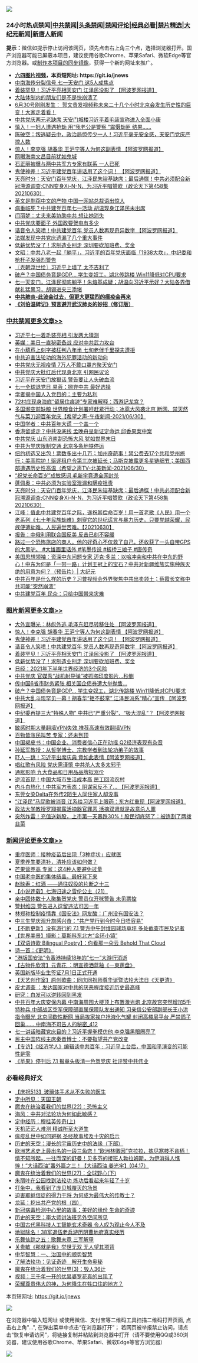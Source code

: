 ![](https://raw.githubusercontent.com/fqnews/bnews/master/64photo/fqnews-qr.jpg)

<div id="tt">
<h3>24小时热点禁闻|<a href="#%E4%B8%AD%E5%85%B1%E7%A6%81%E9%97%BB%E6%9B%B4%E5%A4%9A%E6%96%87%E7%AB%A0">中共禁闻</a>|<a href="#%E5%9B%BE%E7%89%87%E6%96%B0%E9%97%BB%E6%9B%B4%E5%A4%9A%E6%96%87%E7%AB%A0">头条禁闻</a>|<a href="#%E6%96%B0%E9%97%BB%E8%AF%84%E8%AE%BA%E6%9B%B4%E5%A4%9A%E6%96%87%E7%AB%A0">禁闻评论|<a href="#%E5%BF%85%E7%9C%8B%E7%BB%8F%E5%85%B8%E5%A5%BD%E6%96%87">经典必看|<a href="/video.md#%E7%A6%81%E7%89%87%E7%B2%BE%E9%80%89">禁片精选</a>|<a href="https://github.com/fqnews/djy/blob/master/gb/nf1351518.md#1">大纪元新闻</a>|<a href="https://github.com/fqnews/ntdtv/blob/master/gb/prog204.md#1">新唐人新闻</a></h3>
<div><b>提示：</b>微信如提示停止访问该网页，须先点击右上角三个点，选择浏览器打开。国产浏览器可能已屏蔽本项目，建议使用谷歌Chrome、苹果Safari、微软Edge等官方浏览器。或<a href="https://github.com/fqnews/bnews/blob/master/%E5%88%B6%E4%BD%9Cgit%E7%A6%81%E9%97%BB%E9%95%9C%E5%83%8F.md">制作本项目的同步镜像</a>，获得一个新的网址来推广。</div>
<ul>
<li><b><a href="http://d1.bdrive.tk/64.mp4" target="_blank">六四图片视频</a>，本页短网址: https://git.io/jnews</b></li>
<li><a href="/cbnews/20210630/1577623.md">中南海传分裂信号 七一天安门 这5人成焦点</a></li>
<li><a href="/topimagenews/20210701/1577976.md">着装罕见！习近平亮相天安门 江泽民没影了 【阿波罗网报道】</a></li>
<li><a href="/cnnews/20210630/1577662.md">大陆体制内的朋友们是不是快崩溃了</a></li>
<li><a href="/bannedvideo/20210701/1577913.md">6月30号刚刚发生： 郭文贵发视频称未来二十几个小时北京会发生历史性的巨变！大家走着看！</a></li>
<li><a href="/cnnews/20210701/1578078.md">中共党庆两元老缺席 天安门城楼习近平着毛装宣称进入全面小康</a></li>
<li><a href="/cbnews/20210630/1577660.md">慎入！一妇人遭遇抢劫 用“我老公是警察 ”震慑劫匪 结果......</a></li>
<li><a href="/bannedvideo/20210630/1577570.md">陈破空：叛逃疑云中，政治局惊传少一人！习近平毫无安全感，天安门党庆严控人数</a></li>
<li><a href="/topimagenews/20210701/1578123.md">惊人！李克强 胡春华 王沪宁等人为何这副表情 【阿波罗网报道】</a></li>
<li><a href="/cbnews/20210701/1577765.md">网曝海南文昌目前犹如鬼城</a></li>
<li><a href="/cbnews/20210701/1577835.md">石正丽被曝与两中共军方专家有联系 一人已死</a></li>
<li><a href="/topimagenews/20210701/1578104.md">鬼使神差！习近平建党百年讲话用了这个词！ 【阿波罗网报道】</a></li>
<li><a href="/cbnews/20210701/1578040.md">天亮时分：天安门百年党庆，江泽民朱镕基缺席；最后通牒！中共必须配合新冠溯源调查;CNN变身Xi-N-N，为习近平唱赞歌（政论天下第458集 20210630）</a></li>
<li><a href="/cbnews/20210630/1577643.md">英文是剽窃中文的产物 中国一网站总裁语出惊人</a></li>
<li><a href="/cnnews/20210701/1578096.md">病重临死？中共建党百年七一活动 胡温现身江泽民未出席</a></li>
<li><a href="/cbnews/20210701/1577858.md">闫丽梦：丈夫来美协助中共 想让她消失</a></li>
<li><a href="/headline/20210701/1577895.md">中共党庆要面子 外国政要贺电有多少</a></li>
<li><a href="/topimagenews/20210701/1578070.md">谐音令人笑喷！中共建党百年 党员人数再现奇异数字 【阿波罗网报道】</a></li>
<li><a href="/cbnews/20210630/1577644.md">法媒发现中共党庆遗漏了几个重大事件</a></li>
<li><a href="/topimagenews/20210701/1577804.md">低薪优势没了！求制造业别走 深圳要砍加班费、奖金</a></li>
<li><a href="/cbnews/20210701/1577934.md">文昭：中共八老一起「躺平」，习近平的百年党庆面临「1938大坎」，中纪委和枪杆子发强烈警告</a></li>
<li><a href="/ssgc/20210701/1577997.md">〖兲朝浮世绘〗习近平上墙了 太不吉利了</a></li>
<li><a href="/topimagenews/20210630/1577541.md">破产？中国债务竟是GDP... 学生变奴工，湖北传跳楼 Win11降低对CPU要求</a></li>
<li><a href="/bannedvideo/20210701/1578112.md">七一天安门，江泽民彻底躺平！朱熔基成疑；胡温向习近平示好？大陆各界借献礼猛黑习，胡锡进夹三添堵</a></li>
<li><b><a href="/comments/20200211/1275071.md" target="_blank">中共肺炎-此波会过去，但更大更猛烈的瘟疫会再来</a></b></li>
<li><b><a href="/comments/20200207/1272816.md" target="_blank">《刘伯温碑记》预言避开武汉肺炎的妙招（修订版）</a></b></li>
</ul>
</div>

<div class="catlist">
<h3><a href="/cbnews/" target="_blank">中共禁闻</a><span><a href="/cbnews/" target="_blank" rel="nofollow">更多文章>></a></span></h3>
<ul>
<li><a href="/cbnews/20210701/1578327.md" target="_blank">习近平七一着毛装亮相 引发两大猜测</a></li>
<li><a href="/cbnews/20210701/1578326.md" target="_blank">英媒：美日一直秘密备战 应对中共武力攻台</a></li>
<li><a href="/cbnews/20210701/1578325.md" target="_blank">在小葫芦上刻字被枉判八年半 七旬老伴千里探夫遭拒</a></li>
<li><a href="/cbnews/20210701/1578304.md" target="_blank">中共迫害法轮功的海外犯罪活动的新动向</a></li>
<li><a href="/cbnews/20210701/1578303.md" target="_blank">中共党庆无视疫情 7万人不戴口罩齐聚天安门</a></li>
<li><a href="/cbnews/20210701/1578293.md" target="_blank">中共党庆大批红后代现身北京 引网民议论</a></li>
<li><a href="/cbnews/20210701/1578156.md" target="_blank">习近平在天安门放狠话 警告要让人头破血流</a></li>
<li><a href="/cbnews/20210701/1578149.md" target="_blank">七一全球退党日 易蓉：抛弃中共 最好选择</a></li>
<li><a href="/cbnews/20210701/1578135.md" target="_blank">学者揭中国人入党目的：主要为私利</a></li>
<li><a href="/cbnews/20210701/1578134.md" target="_blank">72村庄现身海底“留居住痕迹”专家难解释：西游记龙宫？</a></li>
<li><a href="/comments/20210701/1578128.md" target="_blank">多国濒空前缺粮 世界粮食计划署吁赶紧行动；冰雹大风袭北京 断网、禁天然气与菜刀迎百年党庆【希望之声-午夜新闻-2021/06/30】</a></li>
<li><a href="/cbnews/20210701/1578116.md" target="_blank">中国学者：中共百年大谎 一个盖一个</a></li>
<li><a href="/cbnews/20210701/1578105.md" target="_blank">香港留或走？中共没底线 孟晚舟呈新证定命运 邱香果案中案</a></li>
<li><a href="/cbnews/20210701/1578072.md" target="_blank">中共党庆 山东济南刮恐怖大风 犹如世界末日</a></li>
<li><a href="/cbnews/20210701/1578071.md" target="_blank">中共为党庆限制交通 北京多条地铁停运</a></li>
<li><a href="/comments/20210701/1578068.md" target="_blank">纽约初选又出包！票数多出十几万；加州奇葩事！禁公费去17个共和党州旅行；美高院护！驱逐租户令第三次被延长；马斯克披露更多星链细节；美国西部遭遇历史性高温（希望之声TV-北美新闻-2021/06/30）</a></li>
<li><a href="/cbnews/20210701/1578047.md" target="_blank">“祝党长命百岁”成敏感词 毛新宇竟遭全网封杀</a></li>
<li><a href="/cbnews/20210701/1578046.md" target="_blank">蓬佩奥：中共必须为实验室泄漏和瞒疫担责</a></li>
<li><a href="/cbnews/20210701/1578040.md" target="_blank">天亮时分：天安门百年党庆，江泽民朱镕基缺席；最后通牒！中共必须配合新冠溯源调查;CNN变身Xi-N-N，为习近平唱赞歌（政论天下第458集 20210630）</a></li>
<li><a href="/cbnews/20210701/1578039.md" target="_blank">江峰：值此中共建党百年之际，遥祝其偿命百岁！用一首老歌《人民》用一个老系列《七十年民族劫难》刺穿它的世纪谎言与暴力历史。只要党越荣耀，民族便遭劫难，人民遍尝苦难。【20210630】</a></li>
<li><a href="/cbnews/20210701/1578009.md" target="_blank">报告：中俄利用联合国反美 反击已刻不容缓</a></li>
<li><a href="/comments/20210701/1577998.md" target="_blank">路过一个恐怖旅店的商人，他的好奇心不仅救了自己，还收获了一头自带GPS 的大黑驴。 #大雄画里话外 #笔墨传说 #板桥三娘子 #唐传奇</a></li>
<li><a href="/cbnews/20210701/1577975.md" target="_blank">美国思想领袖：资深中东问题专家 迈克·多兰：以哈冲突和中共在中东的野心！中东为何是「一带一路」计划王冠上的宝石？中共对新疆维族实施种族灭绝的用意为何？（预告片）| 大纪元</a></li>
<li><a href="/comments/20210701/1577966.md" target="_blank">中共百年是什么样的历史？习普视频会外界聚焦中共出卖领土；蔡霞长文称中共可能“突然崩溃”</a></li>
<li><a href="/cbnews/20210701/1577958.md" target="_blank">中共建党百年 民众：只给中国带来灾难</a></li>

</ul>
</div>
<div class="catlist">
<h3><a href="/topimagenews/" target="_blank">图片新闻</a><span><a href="/topimagenews/" target="_blank" rel="nofollow">更多文章>></a></span></h3>
<ul>
<li><a href="/topimagenews/20210701/1578148.md" target="_blank">大外宣曝光：林彪外逃 毛泽东赶尽转移住处 【阿波罗网报道】</a></li>
<li><a href="/topimagenews/20210701/1578123.md" target="_blank">惊人！李克强 胡春华 王沪宁等人为何这副表情 【阿波罗网报道】</a></li>
<li><a href="/topimagenews/20210701/1578104.md" target="_blank">鬼使神差！习近平建党百年讲话用了这个词！ 【阿波罗网报道】</a></li>
<li><a href="/topimagenews/20210701/1578070.md" target="_blank">谐音令人笑喷！中共建党百年 党员人数再现奇异数字 【阿波罗网报道】</a></li>
<li><a href="/topimagenews/20210701/1577976.md" target="_blank">着装罕见！习近平亮相天安门 江泽民没影了 【阿波罗网报道】</a></li>
<li><a href="/topimagenews/20210701/1577804.md" target="_blank">低薪优势没了！求制造业别走 深圳要砍加班费、奖金</a></li>
<li><a href="/topimagenews/20210701/1577795.md" target="_blank">日经：2021年下半年世界经济的3个风险</a></li>
<li><a href="/topimagenews/20210701/1577782.md" target="_blank">中共党庆 官媒秀“战机射导弹”被抓盗印度影片…秒删</a></li>
<li><a href="/topimagenews/20210630/1577706.md" target="_blank">传中国6省市财务紧张 相关国企债券遭大举抛售…</a></li>
<li><a href="/topimagenews/20210630/1577541.md" target="_blank">破产？中国债务竟是GDP&#8230; 学生变奴工，湖北传跳楼 Win11降低对CPU要求</a></li>
<li><a href="/topimagenews/20210630/1577446.md" target="_blank">中共大乱斗现罕见一幕！胡春华“拒不鼓掌” 江泽民派系“精心”宣传 【阿波罗网报道】</a></li>
<li><a href="/topimagenews/20210630/1577424.md" target="_blank">中纪委再提三大“特殊人物” 中共已“严重分裂”、“极大混乱”？【阿波罗网报道】</a></li>
<li><a href="/comments/20210630/1485911.md" target="_blank">敏感时期大量翻墙VPN失效 推荐高速有效翻墙VPN</a></li>
<li><a href="/topimagenews/20210630/1577019.md" target="_blank">百物皆涨民叫苦 专家：还未到顶</a></li>
<li><a href="/topimagenews/20210629/1576940.md" target="_blank">中国褐皮书：中国企业、消费者信心正在动摇 Q2经济表现有杂音</a></li>
<li><a href="/comments/20210629/1576797.md" target="_blank">孙延军教授：从哲学博士、宗教学者到法轮功弟子的故事</a></li>
<li><a href="/topimagenews/20210629/1576671.md" target="_blank">吓人一跳！习近平出席庆典 竟如此表情【阿波罗网报道】</a></li>
<li><a href="/topimagenews/20210629/1576670.md" target="_blank">唱红歌有风险 党庆需谨慎 中共杀人太多太邪乎</a></li>
<li><a href="/topimagenews/20210629/1576356.md" target="_blank">通胀影响 九大食品和日用品品牌拟涨价</a></li>
<li><a href="/topimagenews/20210628/1576216.md" target="_blank">逆流首现！中国大城市生活成本高 民工回流农村</a></li>
<li><a href="/topimagenews/20210628/1575968.md" target="_blank">内斗白热化！中共军方表态：阴谋家反不了&#8230; 【阿波罗网报道】</a></li>
<li><a href="/topimagenews/20210628/1575844.md" target="_blank">东莞女染Delta在外传2陌生人同住家人却没事</a></li>
<li><a href="/topimagenews/20210627/1575468.md" target="_blank">“江泽民”马屁歌被消音 江系给习近平上眼药：东方红重现【阿波罗网报道】</a></li>
<li><a href="/topimagenews/20210627/1575454.md" target="_blank">政法大学教授罗翔揭露活摘器官罪恶 活摘双肾就是故意杀人罪</a></li>
<li><a href="/topimagenews/20210627/1575428.md" target="_blank">突然炸雷！充值送新股，上市第一天暴跌30%！股民彻底怒了：被连割了两拨韭菜</a></li>

</ul>
</div>
<div class="catlist">
<h3><a href="/comments/" target="_blank">新闻评论</a><span><a href="/comments/" target="_blank" rel="nofollow">更多文章>></a></span></h3>
<ul>
<li><a href="/comments/20210701/1578322.md" target="_blank">重症医师：接种疫苗后出现「3种症状」应就医</a></li>
<li><a href="/comments/20210701/1578321.md" target="_blank">夏季养生要清补，清补应该如何做？</a></li>
<li><a href="/comments/20210701/1578320.md" target="_blank">芒果营养高 专家：这4种人要避免过量</a></li>
<li><a href="/comments/20210701/1578319.md" target="_blank">中国老中医的集体结晶，最好背下来</a></li>
<li><a href="/comments/20210701/1578317.md" target="_blank">赵映寿：红酒 ——通往奴役的片断之十三</a></li>
<li><a href="/comments/20210701/1578310.md" target="_blank">【小说连载】七海归途之雪伦公主（21）</a></li>
<li><a href="/comments/20210701/1578309.md" target="_blank">亲中团体数十人聚集贺党庆 警员仅开咪警告 未见票控</a></li>
<li><a href="/comments/20210701/1578308.md" target="_blank">警封维园 警告进入逗留违法可囚一年</a></li>
<li><a href="/comments/20210701/1578270.md" target="_blank">林郑称控制疫情靠《国安法》网友酸：广州没有国安法？</a></li>
<li><a href="/comments/20210701/1578235.md" target="_blank">中三生党庆观升旗感兴奋：“共产党行到今时今日唔容易”</a></li>
<li><a href="/comments/20210701/1578234.md" target="_blank">【不断更新】没有游行的 7.1 警方中午封维园球场草坪 多处截查市民及记者</a></li>
<li><a href="/comments/20210701/1578233.md" target="_blank">【世界美景】摄影：莫斯科东北方“金环小镇”</a></li>
<li><a href="/comments/20210701/1578232.md" target="_blank">【双语诗歌 Bilingual Poetry】：你看那一朵云 Behold That Cloud</a></li>
<li><a href="/comments/20210701/1578231.md" target="_blank">诗一首：《更明》</a></li>
<li><a href="/comments/20210701/1578230.md" target="_blank">“港版国安法”令香港持续18年的“七一”大游行消逝</a></li>
<li><a href="/comments/20210701/1578229.md" target="_blank">【古物件欣赏】元青花 ：明宣德洒蓝釉《一束莲盘》</a></li>
<li><a href="/comments/20210701/1578207.md" target="_blank">英国新版毕业生签证7月1日正式开通</a></li>
<li><a href="/comments/20210701/1578192.md" target="_blank">【天艺创作室】原创歌曲：同庆同祝师尊华诞暨法轮大法日《天更清》</a></li>
<li><a href="/comments/20210701/1578159.md" target="_blank">皮尤调查 ：发达国家对中共的厌恶程度接近历史最高峰</a></li>
<li><a href="/comments/20210701/1578158.md" target="_blank">研究：白发可以逆转回到黑发</a></li>
<li><a href="/comments/20210701/1578153.md" target="_blank">中共百年大庆安保内幕 中南海周围大楼顶上布置激光炮 北京故宫突然增加5千特种兵 中部战区空军保障部直属保障队发出通知 习亲信公安部副部长王小洪指令曝光 北京间歇性断网 当局挨家挨户抢液化气罐 封闭高楼层平台 严禁鸽子回巢…… 中南海不可告人的秘密_412</a></li>
<li><a href="/comments/20210701/1578147.md" target="_blank">七一讲话暗藏党庆目的？习近平握拳模仿他 李克强黑眼圈亮了</a></li>
<li><a href="/comments/20210701/1578145.md" target="_blank">民主中国阵线主席秦晋博士：不要指望共产党改变</a></li>
<li><a href="/comments/20210701/1578144.md" target="_blank">【专访】《经济学人》编辑谈中共百年﹕习近平上台后，中国和平演变的可能性是零</a></li>
<li><a href="/comments/20210701/1578143.md" target="_blank">《苹果》停刊后 7.1 报章头版清一色贺党庆 社评赞中共伟业</a></li>

</ul>
</div>

<div class="catlist">
<h3>必看经典好文</h3>
<ul>
<li><a href="/cbnews/20210526/1554325.md" target="_blank">【庆祝513】玻璃体手术从不失败的医生</a></li>
<li><a href="/tculture/xiulian/20151111/470021.md" target="_blank">定中所见：天国王朝</a></li>
<li><a href="/comments/20180804/981524.md" target="_blank">魔鬼在统治着我们的世界(22)：恐怖主义</a></li>
<li><a href="/comments/20191218/1228234.md" target="_blank">海风：中共对法轮功为何如此敏感？</a></li>
<li><a href="/tculture/xiulian/20151104/467495.md" target="_blank">定中经历：穆桂英传奇(上)</a></li>
<li><a href="/comments/20210302/1496716.md" target="_blank">天机茫茫人难测 精诚所至大道生</a></li>
<li><a href="/comments/20200618/1346823.md" target="_blank">瘟疫乱世中如何避祸 圣经故事埃及十灾的启示</a></li>
<li><a href="/tculture/20121025/73066.md" target="_blank">历史的天空：漫长的宇宙历史中的法缘（下部）</a></li>
<li><a href="/bannedvideo/20210418/1528557.md" target="_blank">欧洲艺术史上最出名的一段三角恋！“欧洲林徽因”克拉拉，拣尽寒枝不肯栖！情不知所起，一往而深的舒曼！贝多芬的接班人勃拉姆斯，为伊消得人憔悴！“大话西油”番外篇之三！【大话西油 姜光宇】(04.17）</a></li>
<li><a href="/comments/20181224/1052333.md" target="_blank">魔鬼在统治着我们的世界(27)：全球野心(下)</a></li>
<li><a href="/comments/20210216/1488271.md" target="_blank">朱丽叶在公园找到法轮功 炼功后看起来年轻了十岁</a></li>
<li><a href="/comments/20201015/1414242.md" target="_blank">打坐中，我看到了庞贝城覆灭的场景</a></li>
<li><a href="/comments/20200622/1346846.md" target="_blank">迫害耶稣信徒的得力干将  为何成为最伟大的传教士？</a></li>
<li><a href="/comments/20200930/1405812.md" target="_blank">龙延：挖出共产党的根（四）</a></li>
<li><a href="/cbnews/20210421/1530674.md" target="_blank">新冠病毒检测中心里的故事：美好的缘份 生命的奇迹</a></li>
<li><a href="/tculture/20121025/73064.md" target="_blank">历史的天空：李大师讲法班另外空间所见</a></li>
<li><a href="/comments/20210223/1492497.md" target="_blank">中国古代黑科技人工智能玄术奇器 令人叹为观止今人不及</a></li>
<li><a href="/cbnews/20200531/1337381.md" target="_blank">地狱除名！38军退伍老兵游历阴曹地府真实经历</a></li>
<li><a href="/tculture/20170715/791820.md" target="_blank">乐舞仙踪之五：歌舞未竟 三军解甲</a></li>
<li><a href="/topimagenews/20170331/738673.md" target="_blank">关贵敏《那就是我》举世无双 无人望其项背</a></li>
<li><a href="/comments/20200605/1340202.md" target="_blank">中华智慧：一、治国中的顺势智慧</a></li>
<li><a href="/comments/20200307/1289968.md" target="_blank">了解法轮功：见证奇迹　解开生命奥秘</a></li>
<li><a href="/topimagenews/20180521/945342.md" target="_blank">魔鬼在统治着我们的世界(3)：毁人36计</a></li>
<li><a href="/aomi/qiwen/20151223/484507.md" target="_blank">视频：三千年一开的优昙婆罗花真的出现了</a></li>
<li><a href="/comments/20200618/1346830.md" target="_blank">荣耀尊贵伟大的神，为何降生在牲口住的地方？</a></li>

</ul>
</div>

本页短网址: https://git.io/jnews

![](https://raw.githubusercontent.com/fqnews/bnews/master/64photo/fqnews-qr.jpg)

在浏览器中输入短网址 或使用微信、支付宝等二维码工具扫描二维码打开页面, 点击右上角"...", 在弹出菜单中点击“在浏览器打开”； 若网页被举报禁止访问，请点击“恢复申请访问”，将链接复制并粘贴到浏览器中打开（请不要使用QQ或360浏览器，建议使用谷歌Chrome、苹果Safari、微软Edge等官方浏览器）

![](https://raw.githubusercontent.com/fqnews/bnews/master/64photo/wx.jpg)